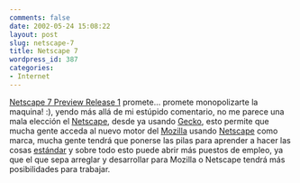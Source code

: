 ```yaml
---
comments: false
date: 2002-05-24 15:08:22
layout: post
slug: netscape-7
title: Netscape 7
wordpress_id: 387
categories:
- Internet
---
```


[Netscape 7 Preview Release 1](http://channels.netscape.com/ns/browsers/7/features.jsp) promete… promete monopolizarte la maquina! :), yendo más allá de mi estúpido comentario, no me parece una mala elección el [Netscape](http://www.netscape.com), desde ya usando [Gecko](http://developer.netscape.com/software/communicator/ngl/), esto permite que mucha gente acceda al nuevo motor del [Mozilla](http://www.mozilla.org) usando [Netscape](http://www.netscape.com) como marca, mucha gente tendrá que ponerse las pilas para aprender a hacer las cosas [estándar](http://www.w3c.org) y sobre todo esto puede abrir más puestos de empleo, ya que el que sepa arreglar y desarrollar para Mozilla o Netscape tendrá más posibilidades para trabajar.




 
